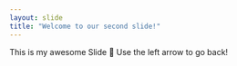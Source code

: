 ```yaml
---
layout: slide
title: "Welcome to our second slide!"
---
```

This is my awesome Slide :tada:
Use the left arrow to go back! 
